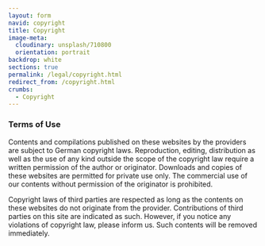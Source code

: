 ```yaml
---
layout: form
navid: copyright
title: Copyright
image-meta:
  cloudinary: unsplash/710800
  orientation: portrait
backdrop: white
sections: true
permalink: /legal/copyright.html
redirect_from: /copyright.html
crumbs:
  - Copyright
---
```


<section class="dark-grey"><h3>Terms of Use</h3></section>
<section class="white">
<p>Contents and compilations published on these websites by the providers are
subject to German copyright laws. Reproduction, editing, distribution as well as
the use of any kind outside the scope of the copyright law require a written
permission of the author or originator. Downloads and copies of these websites
are permitted for private use only. The commercial use of our contents without
permission of the originator is prohibited.</p>

<p>Copyright laws of third parties are respected as long as the contents on these
websites do not originate from the provider. Contributions of third parties on
this site are indicated as such. However, if you notice any violations of
copyright law, please inform us. Such contents will be removed immediately.</p>
</section>
